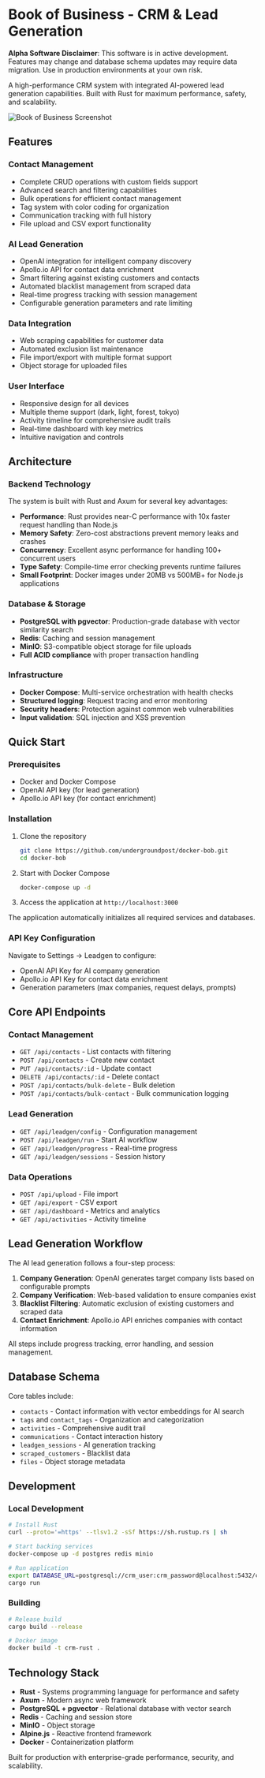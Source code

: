 # Book of Business - CRM & Lead Generation

**Alpha Software Disclaimer**: This software is in active development. Features may change and database schema updates may require data migration. Use in production environments at your own risk.

A high-performance CRM system with integrated AI-powered lead generation capabilities. Built with Rust for maximum performance, safety, and scalability.

![Book of Business Screenshot](images/light-dashboard.png)

## Features

### Contact Management
- Complete CRUD operations with custom fields support
- Advanced search and filtering capabilities
- Bulk operations for efficient contact management
- Tag system with color coding for organization
- Communication tracking with full history
- File upload and CSV export functionality

### AI Lead Generation
- OpenAI integration for intelligent company discovery
- Apollo.io API for contact data enrichment
- Smart filtering against existing customers and contacts
- Automated blacklist management from scraped data
- Real-time progress tracking with session management
- Configurable generation parameters and rate limiting

### Data Integration
- Web scraping capabilities for customer data
- Automated exclusion list maintenance
- File import/export with multiple format support
- Object storage for uploaded files

### User Interface
- Responsive design for all devices
- Multiple theme support (dark, light, forest, tokyo)
- Activity timeline for comprehensive audit trails
- Real-time dashboard with key metrics
- Intuitive navigation and controls

## Architecture

### Backend Technology
The system is built with Rust and Axum for several key advantages:

- **Performance**: Rust provides near-C performance with 10x faster request handling than Node.js
- **Memory Safety**: Zero-cost abstractions prevent memory leaks and crashes
- **Concurrency**: Excellent async performance for handling 100+ concurrent users  
- **Type Safety**: Compile-time error checking prevents runtime failures
- **Small Footprint**: Docker images under 20MB vs 500MB+ for Node.js applications

### Database & Storage
- **PostgreSQL with pgvector**: Production-grade database with vector similarity search
- **Redis**: Caching and session management
- **MinIO**: S3-compatible object storage for file uploads
- **Full ACID compliance** with proper transaction handling

### Infrastructure
- **Docker Compose**: Multi-service orchestration with health checks
- **Structured logging**: Request tracing and error monitoring
- **Security headers**: Protection against common web vulnerabilities
- **Input validation**: SQL injection and XSS prevention

## Quick Start

### Prerequisites
- Docker and Docker Compose
- OpenAI API key (for lead generation)
- Apollo.io API key (for contact enrichment)

### Installation

1. Clone the repository
   ```bash
   git clone https://github.com/undergroundpost/docker-bob.git
   cd docker-bob
   ```

2. Start with Docker Compose
   ```bash
   docker-compose up -d
   ```

3. Access the application at `http://localhost:3000`

The application automatically initializes all required services and databases.

### API Key Configuration

Navigate to Settings → Leadgen to configure:
- OpenAI API Key for AI company generation
- Apollo.io API Key for contact data enrichment
- Generation parameters (max companies, request delays, prompts)

## Core API Endpoints

### Contact Management
- `GET /api/contacts` - List contacts with filtering
- `POST /api/contacts` - Create new contact
- `PUT /api/contacts/:id` - Update contact
- `DELETE /api/contacts/:id` - Delete contact
- `POST /api/contacts/bulk-delete` - Bulk deletion
- `POST /api/contacts/bulk-contact` - Bulk communication logging

### Lead Generation
- `GET /api/leadgen/config` - Configuration management
- `POST /api/leadgen/run` - Start AI workflow
- `GET /api/leadgen/progress` - Real-time progress
- `GET /api/leadgen/sessions` - Session history

### Data Operations
- `POST /api/upload` - File import
- `GET /api/export` - CSV export
- `GET /api/dashboard` - Metrics and analytics
- `GET /api/activities` - Activity timeline

## Lead Generation Workflow

The AI lead generation follows a four-step process:

1. **Company Generation**: OpenAI generates target company lists based on configurable prompts
2. **Company Verification**: Web-based validation to ensure companies exist
3. **Blacklist Filtering**: Automatic exclusion of existing customers and scraped data
4. **Contact Enrichment**: Apollo.io API enriches companies with contact information

All steps include progress tracking, error handling, and session management.

## Database Schema

Core tables include:
- `contacts` - Contact information with vector embeddings for AI search
- `tags` and `contact_tags` - Organization and categorization
- `activities` - Comprehensive audit trail
- `communications` - Contact interaction history
- `leadgen_sessions` - AI generation tracking
- `scraped_customers` - Blacklist data
- `files` - Object storage metadata

## Development

### Local Development
```bash
# Install Rust
curl --proto='=https' --tlsv1.2 -sSf https://sh.rustup.rs | sh

# Start backing services
docker-compose up -d postgres redis minio

# Run application
export DATABASE_URL=postgresql://crm_user:crm_password@localhost:5432/crm
cargo run
```

### Building
```bash
# Release build
cargo build --release

# Docker image
docker build -t crm-rust .
```

## Technology Stack

- **Rust** - Systems programming language for performance and safety
- **Axum** - Modern async web framework
- **PostgreSQL + pgvector** - Relational database with vector search
- **Redis** - Caching and session store
- **MinIO** - Object storage
- **Alpine.js** - Reactive frontend framework
- **Docker** - Containerization platform

Built for production with enterprise-grade performance, security, and scalability.